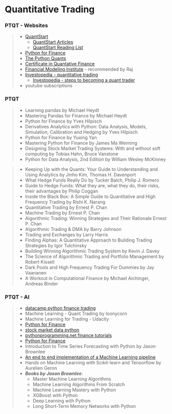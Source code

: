 # Quantitative Trading #

### PTQT - Websites ###
> * [QuantStart](https://www.quantstart.com/)
>   * [QuantStart Articles](https://www.quantstart.com/articles)
>   * [QuantStart Reading List](https://www.quantstart.com/articles/Quantitative-Finance-Reading-List)
> * [Python for Finance](http://www.pythonforfinance.net)
> * [The Python Quants](http://tpq.io/#)
> * [Certificate in Quantative Finance](https://www.cqfinstitute.org)
> * [Financial Modeling Institute](https://fminstitute.com) - recommended by Raj
> * [Investopedia - quantitative trading](http://www.investopedia.com/terms/q/quantitative-trading.asp)
>   * [Investopedia - steps to becoming a quant trader](http://www.investopedia.com/articles/active-trading/112614/steps-becoming-quant-trader.asp?ad=dirN&qo=investopediaSiteSearch&qsrc=0&o=40186)
> * youtube subscriptions

### PTQT ###
> * Learning pandas by Michael Heydt
> * Mastering Pandas for Finance by Michael Heydt
> * Python for Finance by Yves Hilpisch
> * Derivatives Analytics with Python: Data Analysis, Models, Simulation, Calibration and Hedging by Yves Hilpisch
> * Python for Finance by Yuxing Yan
> * Mastering Python for Finance by James Ma Weiming
> * Designing Stock Market Trading Systems: With and without soft computing by Tobias Hahn, Bruce Vanstone
> * Python for Data Analysis, 2nd Edition by William Wesley McKinney

> * Keeping Up with the Quants: Your Guide to Understanding and Using Analytics by Jinho Kim, Thomas H. Davenport
> * What Hedge Funds Really Do by Tucker Balch, Philip J. Romero
> * Guide to Hedge Funds: What they are, what they do, their risks, their advantages by  Philip Coggan
> * Inside the Black Box: A Simple Guide to Quantitative and High Frequency Trading by Rishi K. Narang
> * Quantitative Trading by Ernest P. Chan
> * Machine Trading by Ernest P. Chan
> * Algorithmic Trading: Winning Strategies and Their Rationale Ernest P. Chan
> * Algorithmic Trading & DMA by Barry Johnson
> * Trading and Exchanges by Larry Harris
> * Finding Alphas: A Quantitative Approach to Building Trading Strategies by Igor Tulchinsky
> *  Building Winning Algorithmic Trading System by Kevin J. Davey
> * The Science of Algorithmic Trading and Portfolio Management by Robert Kissell
> * Dark Pools and High Frequency Trading For Dummies by Jay Vaananen
> * A Workout in Computational Finance by Michael Aichinger, Andreas Binder

### PTQT - AI ###
> * [datacamp python finance trading](https://www.datacamp.com/community/tutorials/finance-python-trading#gs.BP7ZxCQ)
> * Machine Learning - Quant Trading by loonycorn
> * Machine Learning for Trading - Udacity
> * [Python for Finance](http://www.mariuszoican.org/python-for-finance.html)
> * [stock market data python](https://ntguardian.wordpress.com/2016/09/19/introduction-stock-market-data-python-1/)
> * [pythonprogramming.net finance tutorials](https://pythonprogramming.net/finance-tutorials/)
> * [Python for Finance](https://www.freetutorials.us/python-for-finance-investment-fundamentals-data-analytics-2/)
> * Introduction to Time Series Forecasting with Python by Jason Brownlee
> * [An end to end implementation of a Machine Learning pipeline](https://spandan-madan.github.io/DeepLearningProject/?imm_mid=0f55ac&cmp=em-data-na-na-newsltr_20170809)
> * Hands on Machine Learning with Scikit-learn and Tensorflow by Aurelien Geron
> * **_Books by Jason Brownlee_**:
>     + Master Machine Learning Algorithms
>     + Machine Learning Algorithms From Scratch
>     + Machine Learning Mastery with Python
>     + XGBoost with Python
>     + Deep Learning with Python
>     + Long Short-Term Memory Networks with Python
    





